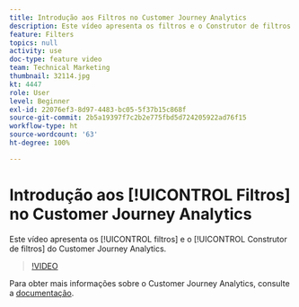 ```yaml
---
title: Introdução aos Filtros no Customer Journey Analytics
description: Este vídeo apresenta os filtros e o Construtor de filtros do Adobe Customer Journey Analytics.
feature: Filters
topics: null
activity: use
doc-type: feature video
team: Technical Marketing
thumbnail: 32114.jpg
kt: 4447
role: User
level: Beginner
exl-id: 22076ef3-8d97-4483-bc05-5f37b15c868f
source-git-commit: 2b5a19397f7c2b2e775fbd5d724205922ad76f15
workflow-type: ht
source-wordcount: '63'
ht-degree: 100%

---
```


# Introdução aos [!UICONTROL Filtros] no Customer Journey Analytics

Este vídeo apresenta os [!UICONTROL filtros] e o [!UICONTROL Construtor de filtros] do Customer Journey Analytics.

>[!VIDEO](https://video.tv.adobe.com/v/32114/?quality=12)

Para obter mais informações sobre o Customer Journey Analytics, consulte a [documentação](https://docs.adobe.com/content/help/pt-BR/analytics-platform/using/cja-landing.html).
